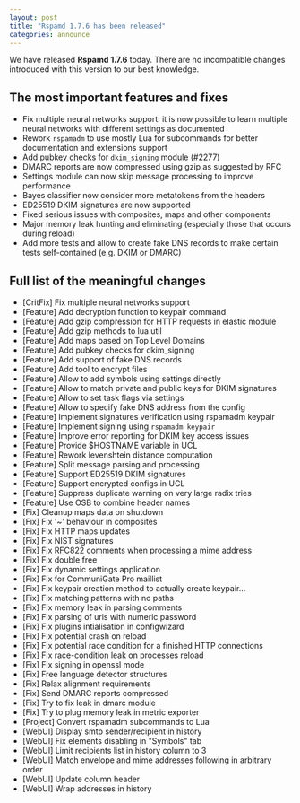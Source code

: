 ```yaml
---
layout: post
title: "Rspamd 1.7.6 has been released"
categories: announce
---
```


We have released **Rspamd 1.7.6** today. There are no incompatible changes
introduced with this version to our best knowledge.

## The most important features and fixes

* Fix multiple neural networks support: it is now possible to learn multiple neural networks with different settings as documented
* Rework `rspamadm` to use mostly Lua for subcommands for better documentation and extensions support
* Add pubkey checks for `dkim_signing` module (#2277)
* DMARC reports are now compressed using gzip as suggested by RFC
* Settings module can now skip message processing to improve performance
* Bayes classifier now consider more metatokens from the headers
* ED25519 DKIM signatures are now supported
* Fixed serious issues with composites, maps and other components
* Major memory leak hunting and eliminating (especially those that occurs during reload)
* Add more tests and allow to create fake DNS records to make certain tests self-contained (e.g. DKIM or DMARC)

## Full list of the meaningful changes

* [CritFix] Fix multiple neural networks support
* [Feature] Add decryption function to keypair command
* [Feature] Add gzip compression for HTTP requests in elastic module
* [Feature] Add gzip methods to lua util
* [Feature] Add maps based on Top Level Domains
* [Feature] Add pubkey checks for dkim_signing
* [Feature] Add support of fake DNS records
* [Feature] Add tool to encrypt files
* [Feature] Allow to add symbols using settings directly
* [Feature] Allow to match private and public keys for DKIM signatures
* [Feature] Allow to set task flags via settings
* [Feature] Allow to specify fake DNS address from the config
* [Feature] Implement signatures verification using rspamadm keypair
* [Feature] Implement signing using `rspamadm keypair`
* [Feature] Improve error reporting for DKIM key access issues
* [Feature] Provide $HOSTNAME variable in UCL
* [Feature] Rework levenshtein distance computation
* [Feature] Split message parsing and processing
* [Feature] Support ED25519 DKIM signatures
* [Feature] Support encrypted configs in UCL
* [Feature] Suppress duplicate warning on very large radix tries
* [Feature] Use OSB to combine header names
* [Fix] Cleanup maps data on shutdown
* [Fix] Fix '~' behaviour in composites
* [Fix] Fix HTTP maps updates
* [Fix] Fix NIST signatures
* [Fix] Fix RFC822 comments when processing a mime address
* [Fix] Fix double free
* [Fix] Fix dynamic settings application
* [Fix] Fix for CommuniGate Pro maillist
* [Fix] Fix keypair creation method to actually create keypair...
* [Fix] Fix matching patterns with no paths
* [Fix] Fix memory leak in parsing comments
* [Fix] Fix parsing of urls with numeric password
* [Fix] Fix plugins intialisation in configwizard
* [Fix] Fix potential crash on reload
* [Fix] Fix potential race condition for a finished HTTP connections
* [Fix] Fix race-condition leak on processes reload
* [Fix] Fix signing in openssl mode
* [Fix] Free language detector structures
* [Fix] Relax alignment requirements
* [Fix] Send DMARC reports compressed
* [Fix] Try to fix leak in dmarc module
* [Fix] Try to plug memory leak in metric exporter
* [Project] Convert rspamadm subcommands to Lua
* [WebUI] Display smtp sender/recipient in history
* [WebUI] Fix elements disabling in "Symbols" tab
* [WebUI] Limit recipients list in history column to 3
* [WebUI] Match envelope and mime addresses following in arbitrary order
* [WebUI] Update column header
* [WebUI] Wrap addresses in history